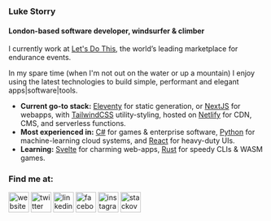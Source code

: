 ### Luke Storry
#### London-based software developer, windsurfer & climber


I currently work at [Let's Do This](https://www.letsdothis.com/), the world’s leading marketplace for endurance events.


In my spare time (when I'm not out on the water or up a mountain) I enjoy using the latest technologies to build simple, performant and elegant apps|software|tools.


*   **Current go-to stack:** [Eleventy](https://www.11ty.dev/) for static generation, or [NextJS](https://nextjs.org/) for webapps, with [TailwindCSS](https://tailwindcss.com/) utility-styling, hosted on [Netlify](https://www.netlify.com/) for CDN, CMS, and serverless functions. 
*   **Most experienced in:** [C#](https://docs.microsoft.com/en-us/dotnet/csharp/) for games & enterprise software, [Python](https://www.python.org/) for machine-learning cloud systems, and [React](https://reactjs.org/) for heavy-duty UIs.
*   **Learning:** [Svelte](https://svelte.dev/) for charming web-apps, [Rust](https://www.rust-lang.org/) for speedy CLIs & WASM games. 

### Find me at:

 [<img src='https://cdn.jsdelivr.net/npm/simple-icons@3.0.1/icons/internetexplorer.svg' alt='website' height='40'>](https://lukestorry.co.uk/)
 [<img src='https://cdn.jsdelivr.net/npm/simple-icons@3.0.1/icons/twitter.svg' alt='twitter' height='40'>](https://twitter.com/LukeStorry)
 [<img src='https://cdn.jsdelivr.net/npm/simple-icons@3.0.1/icons/linkedin.svg' alt='linkedin' height='40'>](https://www.linkedin.com/in/LukeStorry/)
 [<img src='https://cdn.jsdelivr.net/npm/simple-icons@3.0.1/icons/facebook.svg' alt='facebook' height='40'>](https://www.facebook.com/LukeStorry)
 [<img src='https://cdn.jsdelivr.net/npm/simple-icons@3.0.1/icons/instagram.svg' alt='instagram' height='40'>](https://www.instagram.com/LukeStorry/)
 [<img src='https://cdn.jsdelivr.net/npm/simple-icons@3.0.1/icons/stackoverflow.svg' alt='stackoverflow' height='40'>](https://stackoverflow.com/users/13892264)
